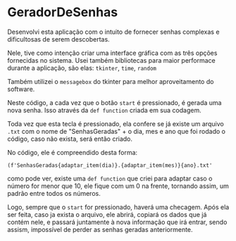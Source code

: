 # GeradorDeSenhas
Desenvolvi esta aplicação com o intuito de fornecer senhas complexas e dificultosas de serem descobertas.

Nele, tive como intenção criar uma interface gráfica com as três opções fornecidas no sistema.
Usei também bibliotecas para maior performace durante a aplicação, são elas:
``` tkinter ```, ``` time ```, ``` random ```

Também utilizei o ```messagebox``` do tkinter para melhor aproveitamento do software.



Neste código, a cada vez que o botão ``` start ``` é pressionado, é gerada uma nova senha.
Isso através da ```def function``` criada em sua codagem.


Toda vez que esta tecla é pressionado, ela confere se já existe um arquivo ```.txt``` com o nome de "SenhasGeradas" + o dia, mes e ano que foi rodado o código, caso não exista, será então criado.


No código, ele é compreendido desta forma:

```(f'SenhasGeradas{adaptar_item(dia)}.{adaptar_item(mes)}{ano}.txt'```

como pode ver, existe uma ```def function``` que criei para adaptar caso o número for menor que 10, ele fique com um 0 na frente, tornando assim, um padrão entre todos os números.


Logo, sempre que o ```start``` for pressionado, haverá uma checagem. Após ela ser feita, caso ja exista o arquivo, ele abrirá, copiará os dados que já contém nele, e passará juntamente à nova informação que irá entrar, sendo assism, impossível de perder as senhas geradas anteriormente.


